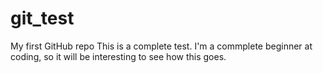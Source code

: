 # git_test
My first GitHub repo
This is a complete test. I'm a commplete beginner at coding, so it will be interesting to see how this goes.
